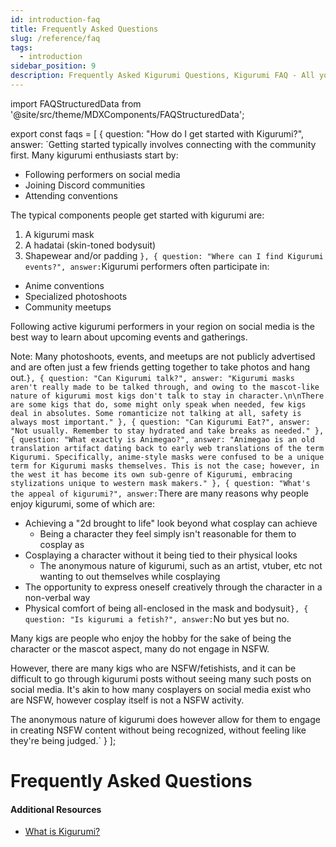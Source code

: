 ```yaml
---
id: introduction-faq
title: Frequently Asked Questions
slug: /reference/faq
tags:
  - introduction
sidebar_position: 9
description: Frequently Asked Kigurumi Questions, Kigurumi FAQ - All your kigurumi questions answered
---
```


import FAQStructuredData from '@site/src/theme/MDXComponents/FAQStructuredData';

<!-- vscode will not like the below formatting, it is what it is, but it does work and is required for the FAQStructuredData component -->
export const faqs = [
  {
    question: "How do I get started with Kigurumi?",
    answer: `Getting started typically involves connecting with the community first. Many kigurumi enthusiasts start by:

- Following performers on social media
- Joining Discord communities
- Attending conventions

The typical components people get started with kigurumi are:

1. A kigurumi mask
2. A hadatai (skin-toned bodysuit)
3. Shapewear and/or padding
`
  },
  {
    question: "Where can I find Kigurumi events?",
    answer: `Kigurumi performers often participate in:

- Anime conventions
- Specialized photoshoots
- Community meetups

Following active kigurumi performers in your region on social media is the best way to learn about upcoming events and gatherings.

Note: Many photoshoots, events, and meetups are not publicly advertised and are often just a few friends getting together to take photos and hang out.`
  },
  {
    question: "Can Kigurumi talk?",
    answer: "Kigurumi masks aren't really made to be talked through, and owing to the mascot-like nature of kigurumi most kigs don't talk to stay in character.\n\nThere are some kigs that do, some might only speak when needed, few kigs deal in absolutes. Some romanticize not talking at all, safety is always most important."
  },
  {
    question: "Can Kigurumi Eat?",
    answer: "Not usually. Remember to stay hydrated and take breaks as needed."
  },
  {
    question: "What exactly is Animegao?",
    answer: "Animegao is an old translation artifact dating back to early web translations of the term Kigurumi. Specifically, anime-style masks were confused to be a unique term for Kigurumi masks themselves. This is not the case; however, in the west it has become its own sub-genre of Kigurumi, embracing stylizations unique to western mask makers."
  },
  {
    question: "What's the appeal of kigurumi?",
    answer: `There are many reasons why people enjoy kigurumi, some of which are:

- Achieving a "2d brought to life" look beyond what cosplay can achieve
  - Being a character they feel simply isn't reasonable for them to cosplay as
- Cosplaying a character without it being tied to their physical looks
  - The anonymous nature of kigurumi, such as an artist, vtuber, etc not wanting to out themselves while cosplaying
- The opportunity to express oneself creatively through the character in a non-verbal way
- Physical comfort of being all-enclosed in the mask and bodysuit`
  },
  {
    question: "Is kigurumi a fetish?",
    answer: `No but yes but no.

Many kigs are people who enjoy the hobby for the sake of being the character or the mascot aspect, many do not engage in NSFW.

However, there are many kigs who are NSFW/fetishists, and it can be difficult to go through kigurumi posts without seeing many such posts on social media. It's akin to how many cosplayers on social media exist who are NSFW, however cosplay itself is not a NSFW activity.

The anonymous nature of kigurumi does however allow for them to engage in creating NSFW content without being recognized, without feeling like they're being judged.`
  }
];

# Frequently Asked Questions

<FAQStructuredData faqs={faqs} />

#### Additional Resources

- [What is Kigurumi?](./what-is-kigurumi.md)
